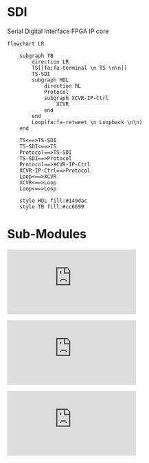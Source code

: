 # SDI
Serial Digital Interface FPGA IP core

```mermaid
flowchart LR

    subgraph TB
        direction LR
        TS[[fa:fa-terminal \n TS \n\n]]
        TS-SDI
        subgraph HDL
            direction RL
            Protocol
            subgraph XCVR-IP-Ctrl
                XCVR
            end
        end
        Loop(fa:fa-retweet \n Loopback \n\n)
    end

    TS<==>TS-SDI
    TS-SDI<==>TS
    Protocol==>TS-SDI
    TS-SDI==>Protocol
    Protocol==>XCVR-IP-Ctrl
    XCVR-IP-Ctrl==>Protocol
    Loop<==>XCVR
    XCVR<==>Loop
    Loop<==>Loop

    style HDL fill:#149dac
    style TB fill:#cc6699
```

# Sub-Modules

![LN](https://github.com/GedSid/SDI/blob/ln_and_out_integration/src/misc/ln/README.md)

![CRC](https://github.com/GedSid/SDI/blob/ln_and_out_integration/src/misc/crc/README.md)

![Scrambler](https://github.com/GedSid/SDI/blob/ln_and_out_integration/src/misc/scram/README.md)



